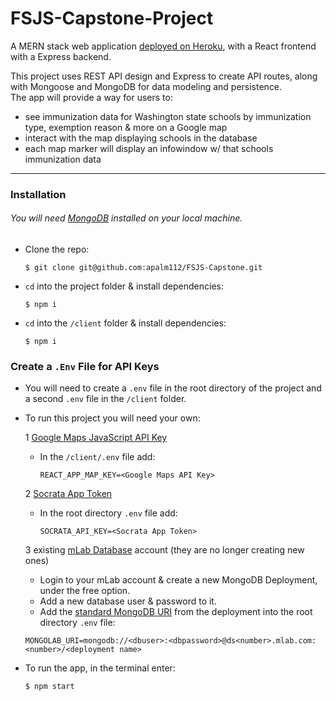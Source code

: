 # FSJS-Capstone-Project
A MERN stack web application [deployed on Heroku](https://wa-vaccine.herokuapp.com),
with a React frontend with a Express backend.

This project uses REST API design and Express to create API routes, along with Mongoose and MongoDB for data modeling and persistence.  
The app will provide a way for users to:
* see immunization data for Washington state schools by immunization type, exemption reason & more on a Google map
* interact with the map displaying schools in the database
* each map marker will display an infowindow w/ that schools immunization data
___________________________________________________________________________

### Installation

###### You will need [MongoDB](https://docs.mongodb.com/manual/installation/#mongodb-community-edition) installed on your local machine.

* Clone the repo:

	`$ git clone git@github.com:apalm112/FSJS-Capstone.git`

* `cd` into the project folder & install dependencies:

	`$ npm i`

* `cd` into the `/client` folder & install dependencies:

	`$ npm i`


### Create a `.Env` File for API Keys

* You will need to create a `.env` file in the root directory of the project and a second `.env` file in the `/client` folder.

* To run this project you will need your own:

	1 [Google Maps JavaScript API Key](https://developers.google.com/maps/documentation/javascript/get-api-key)
	* In the `/client/.env` file add:

		`REACT_APP_MAP_KEY=<Google Maps API Key>`

 	2 [Socrata App Token](https://opendata.socrata.com/signup)

	* In the root directory `.env` file add:

		`SOCRATA_API_KEY=<Socrata App Token>`

  	3 existing [mLab Database](https://mlab.com/login/) account (they are no longer creating new ones)
	* Login to your mLab account & create a new MongoDB Deployment, under the free option.
	* Add a new database user & password to it.
	* Add the [ standard MongoDB URI](https://docs.mlab.com/connecting/#connect-string) from the deployment into the root directory `.env` file:

	`MONGOLAB_URI=mongodb://<dbuser>:<dbpassword>@ds<number>.mlab.com:<number>/<deployment name>`


* To run the app, in the terminal enter:

	`$ npm start`
